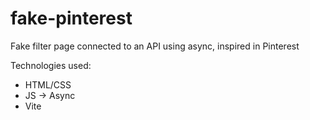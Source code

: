 # fake-pinterest

Fake filter page connected to an API using async, inspired in Pinterest

Technologies used:

- HTML/CSS
- JS -> Async
- Vite
